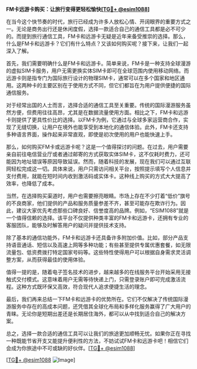 **FM卡远游卡购买：让旅行变得更轻松愉快[[TG💪+ @esim1088](https://t.me/s/esim1088)]**

在当今这个快节奏的时代，旅行已经成为许多人放松心情、开阔眼界的重要方式之一。无论是商务出行还是休闲度假，选择一款适合自己的通信工具都是必不可少的。而提到旅行通信工具，FM卡和远游卡无疑是近年来备受推崇的选择。那么，什么是FM卡和远游卡？它们有什么特点？又该如何购买呢？接下来，让我们一起深入了解。

首先，我们需要明确什么是FM卡和远游卡。简单来说，FM卡是一种支持全球漫游的虚拟SIM卡服务，用户无需更换实体SIM卡即可在全球范围内使用移动网络。而远游卡则是指专门为国际旅行设计的物理SIM卡，通常可以在多个国家和地区通用。这两种卡的主要区别在于使用方式不同，但它们都旨在为用户提供便捷的国际通信服务。

对于经常出国的人士而言，选择合适的通信工具至关重要。传统的国际漫游服务虽然方便，但费用往往高昂，尤其是在数据流量使用方面。相比之下，FM卡和远游卡则提供了更具性价比的选择。以FM卡为例，它通过与全球多家运营商合作，实现了无缝切换，让用户在境外也能享受到本地化的通信体验。此外，FM卡还支持多种语言界面，操作起来非常直观，即使是初次使用的用户也能快速上手。

那么，如何购买FM卡或远游卡呢？这是一个值得探讨的问题。在过去，用户需要亲自前往电信营业厅或者通过邮寄的方式获取实体SIM卡，这不仅耗时费力，还可能因为地址错误等原因导致延误。然而，随着科技的发展，现在我们可以通过互联网轻松完成这一切。具体来说，用户只需访问相关平台，按照提示填写个人信息并支付费用，就能在短时间内收到激活码或实体卡。这种线上购买的方式大大提高了效率，也降低了成本。

当然，在选择购买渠道时，用户也需要擦亮眼睛。市场上存在不少打着“低价”旗号的不良商家，他们提供的产品和服务质量参差不齐，甚至可能存在欺诈行为。因此，建议大家优先考虑那些口碑良好、信誉度高的品牌。例如，“ESIM1088”就是一个值得信赖的选择。该平台不仅提供种类丰富的FM卡和远游卡，还拥有专业的客服团队，能够及时解答用户的疑问并提供技术支持。

除了基本的通信功能外，FM卡和远游卡还具备许多附加价值。比如，部分产品支持语音通话、短信以及高速上网等多种功能；有些甚至提供专属优惠套餐，如无限流量包、低资费拨打特定国家号码等。这些特性使得用户可以根据自身需求灵活调整方案，从而获得最佳的使用体验。

值得一提的是，随着电子签名技术的进步，越来越多的在线服务平台开始采用无接触式交付模式。这意味着用户无需等待快递上门，只需登录账户即可完成激活流程。这种方式既环保又高效，符合现代人追求便捷生活的理念。

最后，我们再来总结一下FM卡和远游卡的优势所在。它们不仅解决了传统国际漫游服务中存在的高成本问题，还凭借其全球化布局和多样化服务赢得了广大用户的青睐。无论你是短期出差还是长期居住海外，都可以从中找到适合自己的解决方案。

总之，选择一款合适的通信工具可以让我们的旅途更加顺畅无忧。如果你正在寻找一种既能节省开支又能提升便利性的方法，不妨试试FM卡和远游卡吧！相信它们会成为你旅途中不可或缺的好伙伴。[[TG💪+ @esim1088](https://t.me/s/esim1088)]

[[TG💪+ @esim1088](https://t.me/s/esim1088) ![Image](https://i.postimg.cc/4NQfJmqS/Snipaste-2025-05-13-00-14-12.png)]